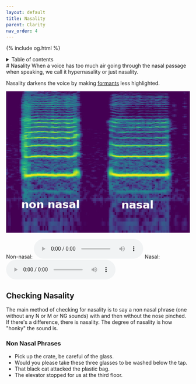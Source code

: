 ```yaml
---
layout: default
title: Nasality
parent: Clarity
nav_order: 4
---
```

{% include og.html %}
<details closed markdown="block">
  <summary>
    Table of contents
  </summary>
{: .text-delta }
1. TOC
{:toc}
</details>
# Nasality
When a voice has too much air going through the nasal passage when speaking, we call it hypernasality or just nasality.

Nasality darkens the voice by making [formants](/wiki/pages/resonance/#formants) less highlighted.

![nasality on a spectrogram](/img/spec-nasalcomparison.jpg)

Non-nasal:
<audio controls> <source src="/audio/nasality-without.ogg" type="audio/ogg"> Your browser does not support the audio element. </audio>
Nasal:
<audio controls> <source src="/audio/nasality-with.ogg" type="audio/ogg"> Your browser does not support the audio element. </audio>

## Checking Nasality
The main method of checking for nasality is to say a non nasal phrase (one without any N or M or NG sounds) with and then without the nose pinched. If there's a difference, there is nasality. The degree of nasality is how "honky" the sound is.

### Non Nasal Phrases
- Pick up the crate, be careful of the glass.
- Would you please take these three glasses to be washed below the tap.
- That black cat attacked the plastic bag.
- The elevator stopped for us at the third floor.
